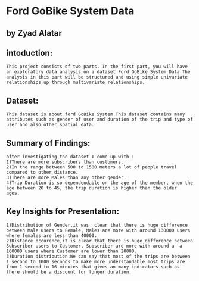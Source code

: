 # Ford GoBike System Data
## by Zyad Alatar

## intoduction:

    This project consists of two parts. In the first part, you will have an exploratory data analysis on a dataset Ford GoBike System Data.The     analysis in this part will be structured and using simple univariate relationships up through multivariate relationships.
## Dataset:

    This dataset is about ford GoBike System.This dataset contains many attributes such as gender of user and duration of the trip and type of     user and also other spatial data.

## Summary of Findings:

    after investigating the dataset I come up with :
    1)There are more subscribers than customers.
    2)In the range between 500 to 1500 meters a lot of people travel compared to other distance.
    3)There are more Males than any other gender.
    4)Trip Duration is so dependendable on the age of the member, when the age between 20 to 45, the trip duration is higher than the older         ages.


## Key Insights for Presentation:

    1)Distribution of Gender,it was  clear that there is huge difference between Male users to Female, Males are more with around 130000 users       where females are less than 40000.
    2)Distance occurence,it is clear that there is huge difference between Subscriber users to Customer, Subscriber are more with around a  a       160000 users where Customer are lower than 20000.
    3)Duration distribution:We can say that most of the trips are between 1 second to 1000 seconds to make more understandable most trips are      from 1 second to 16 minutes that gives an many indicators such as there should be a discount for longer duration.
